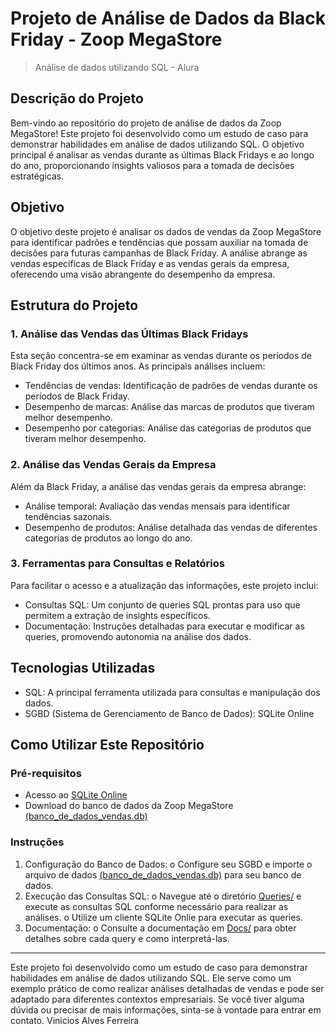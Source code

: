 # Projeto de Análise de Dados da Black Friday - Zoop MegaStore
> Análise de dados utilizando SQL - Alura

## Descrição do Projeto
Bem-vindo ao repositório do projeto de análise de dados da Zoop MegaStore! Este projeto foi desenvolvido como um estudo de caso para demonstrar habilidades em análise de dados utilizando SQL. O objetivo principal é analisar as vendas durante as últimas Black Fridays e ao longo do ano, proporcionando insights valiosos para a tomada de decisões estratégicas.
## Objetivo
O objetivo deste projeto é analisar os dados de vendas da Zoop MegaStore para identificar padrões e tendências que possam auxiliar na tomada de decisões para futuras campanhas de Black Friday. A análise abrange as vendas específicas de Black Friday e as vendas gerais da empresa, oferecendo uma visão abrangente do desempenho da empresa.
## Estrutura do Projeto
### 1. Análise das Vendas das Últimas Black Fridays
Esta seção concentra-se em examinar as vendas durante os períodos de Black Friday dos últimos anos. As principais análises incluem:
- Tendências de vendas: Identificação de padrões de vendas durante os períodos de Black Friday.
-	Desempenho de marcas: Análise das marcas de produtos que tiveram melhor desempenho.
-	Desempenho por categorias: Análise das categorias de produtos que tiveram melhor desempenho.
### 2. Análise das Vendas Gerais da Empresa
Além da Black Friday, a análise das vendas gerais da empresa abrange:
-	Análise temporal: Avaliação das vendas mensais para identificar tendências sazonais.
-	Desempenho de produtos: Análise detalhada das vendas de diferentes categorias de produtos ao longo do ano.
### 3. Ferramentas para Consultas e Relatórios
Para facilitar o acesso e a atualização das informações, este projeto inclui:
-	Consultas SQL: Um conjunto de queries SQL prontas para uso que permitem a extração de insights específicos.
-	Documentação: Instruções detalhadas para executar e modificar as queries, promovendo autonomia na análise dos dados.
## Tecnologias Utilizadas
-	SQL: A principal ferramenta utilizada para consultas e manipulação dos dados.
-	SGBD (Sistema de Gerenciamento de Banco de Dados): SQLite Online
## Como Utilizar Este Repositório
### Pré-requisitos
-	Acesso ao [SQLite Online]( https://sqliteonline.com/)
-	Download do banco de dados da Zoop MegaStore [(banco_de_dados_vendas.db)](https://github.com/ViniciosFerreira/Projeto_Zoop/blob/main/banco_de_dados_vendas.db)
### Instruções
1.	Configuração do Banco de Dados:
o	Configure seu SGBD e importe o arquivo de dados [(banco_de_dados_vendas.db)](https://github.com/ViniciosFerreira/Projeto_Zoop/blob/main/banco_de_dados_vendas.db) para seu banco de dados.
2.	Execução das Consultas SQL:
o	Navegue até o diretório [Queries/](https://github.com/ViniciosFerreira/Projeto_Zoop/tree/main/Queries) e execute as consultas SQL conforme necessário para realizar as análises.
o	Utilize um cliente SQLite Onlie para executar as queries.
3.	Documentação:
o	Consulte a documentação em [Docs/](https://github.com/ViniciosFerreira/Projeto_Zoop/tree/main/Docs) para obter detalhes sobre cada query e como interpretá-las.
________________________________________
Este projeto foi desenvolvido como um estudo de caso para demonstrar habilidades em análise de dados utilizando SQL. Ele serve como um exemplo prático de como realizar análises detalhadas de vendas e pode ser adaptado para diferentes contextos empresariais.
Se você tiver alguma dúvida ou precisar de mais informações, sinta-se à vontade para entrar em contato.
Vinicios Alves Ferreira

